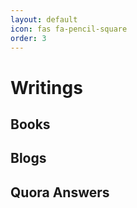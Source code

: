 ```yaml
---
layout: default
icon: fas fa-pencil-square
order: 3
---
```


# Writings

## Books

## Blogs

## Quora Answers
